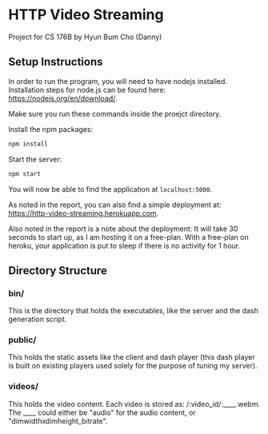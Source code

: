 # HTTP Video Streaming

Project for CS 176B by Hyun Bum Cho (Danny)

## Setup Instructions

In order to run the program, you will need to have nodejs installed. Installation steps for node.js can be found here: https://nodejs.org/en/download/.

Make sure you run these commands inside the proejct directory.

Install the npm packages:
```sh
npm install
```

Start the server:
```sh
npm start
```

You will now be able to find the application at `localhost:5000`.

As noted in the report, you can also find a simple deployment at: https://http-video-streaming.herokuapp.com.

Also noted in the report is a note about the deployment: It will take 30 seconds to start up, as I am hosting it on a free-plan. With a free-plan on heroku, your application is put to sleep if there is no activity for 1 hour.

## Directory Structure

### bin/
This is the directory that holds the executables, like the server and the dash generation script.

### public/
This holds the static assets like the client and dash player (this dash player is built on existing players used solely for the purpose of tuning my server).

### videos/
This holds the video content. Each video is stored as: /:video_id/:____.webm. The ____ could either be "audio" for the audio content, or "dimwidthxdimheight_bitrate".